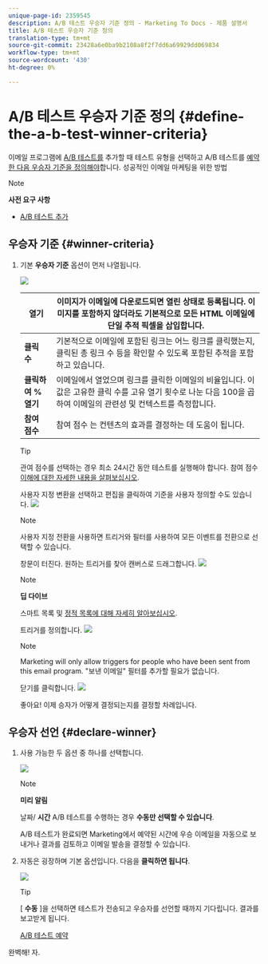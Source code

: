 ```yaml
---
unique-page-id: 2359545
description: A/B 테스트 우승자 기준 정의 - Marketing To Docs - 제품 설명서
title: A/B 테스트 우승자 기준 정의
translation-type: tm+mt
source-git-commit: 23428a6e0ba9b2108a8f2f7dd6a69929dd069834
workflow-type: tm+mt
source-wordcount: '430'
ht-degree: 0%

---
```



# A/B 테스트 우승자 기준 정의 {#define-the-a-b-test-winner-criteria}

이메일 프로그램에 [A/B 테스트를](add-an-a-b-test.md) 추가할 때 테스트 유형을 선택하고 A/B 테스트를 [예약한 다음 우승자 기준을 정의해야](schedule-the-a-b-test.md)합니다. 성공적인 이메일 마케팅을 위한 방법

>[!NOTE]
>
>**사전 요구 사항**
>
>* [A/B 테스트 추가](add-an-a-b-test.md)

>



## 우승자 기준 {#winner-criteria}

1. 기본 **우승자 기준** 옵션이 먼저 나열됩니다.

   ![](assets/image2014-9-12-15-3a51-3a3.png)

   | **열기** | 이미지가 이메일에 다운로드되면 열린 상태로 등록됩니다. 이미지를 포함하지 않더라도 기본적으로 모든 HTML 이메일에 단일 추적 픽셀을 삽입합니다. |
   |---|---|
   | **클릭 수** | 기본적으로 이메일에 포함된 링크는 어느 링크를 클릭했는지, 클릭된 총 링크 수 등을 확인할 수 있도록 포함된 추적을 포함하고 있습니다. |
   | **클릭하여 % 열기** | 이메일에서 열었으며 링크를 클릭한 이메일의 비율입니다. 이 값은 고유한 클릭 수를 고유 열기 횟수로 나눈 다음 100을 곱하여 이메일의 관련성 및 컨텍스트를 측정합니다. |
   | **참여 점수** | 참여 점수 [](http://docs.marketo.com/display/DOCS/Understanding+the+Engagement+Score) 는 컨텐츠의 효과를 결정하는 데 도움이 됩니다. |

   >[!TIP]
   >
   >관여 점수를 선택하는 경우 최소 24시간 동안 테스트를 실행해야 합니다. 참여 점수 [이해에 대한 자세한 내용을 살펴보십시오](../../../../../product-docs/email-marketing/drip-nurturing/reports-and-notifications/understanding-the-engagement-score.md).

   사용자 지정 변환을 선택하고 편집을 클릭하여 기준을 사용자 정의할 수도 있습니다.
   ![](assets/image2014-9-12-15-3a51-3a53.png)

   >[!NOTE]
   >
   >사용자 지정 전환을 사용하면 트리거와 필터를 사용하여 모든 이벤트를 전환으로 선택할 수 있습니다.

   창문이 터진다. 원하는 트리거를 찾아 캔버스로 드래그합니다.
   ![](assets/image2014-9-12-15-3a52-3a18.png)

   >[!NOTE]
   >
   >**딥 다이브**
   >
   >
   >스마트 목록 및 [정적 목록에 대해 자세히 알아보십시오](http://docs.marketo.com/display/docs/smart+lists+and+static+lists).

   트리거를 정의합니다.
   ![](assets/image2014-9-12-15-3a53-3a11.png)

   >[!NOTE]
   >
   >Marketing will only allow triggers for people who have been sent from this email program. &quot;보낸 이메일&quot; 필터를 추가할 필요가 없습니다.

   닫기를 클릭합니다.
   ![](assets/image2014-9-12-15-3a53-3a36.png)

   좋아요! 이제 승자가 어떻게 결정되는지를 결정할 차례입니다.

## 우승자 선언 {#declare-winner}

1. 사용 가능한 두 옵션 중 하나를 선택합니다.

   ![](assets/image2014-9-12-15-3a53-3a44.png)

   >[!NOTE]
   >
   >**미리 알림**
   >
   >
   >날짜/ **시간** A/B 테스트를 수행하는 경우 **수동만 선택할 수 있습니다**.

   A/B 테스트가 완료되면 Marketing에서 예약된 시간에 우승 이메일을 자동으로 보내거나 결과를 검토하고 이메일 발송을 결정할 수 있습니다.

1. 자동은 굉장하며 기본 옵션입니다. 다음을 **클릭하면 됩니다**.

   ![](assets/image2014-9-12-15-3a54-3a35.png)

   >[!TIP]
   >
   >[ **수동** ]을 선택하면 테스트가 전송되고 우승자를 선언할 때까지 기다립니다. 결과를 보고받게 됩니다.

   [A/B 테스트 예약](schedule-the-a-b-test.md)

완벽해! 자.